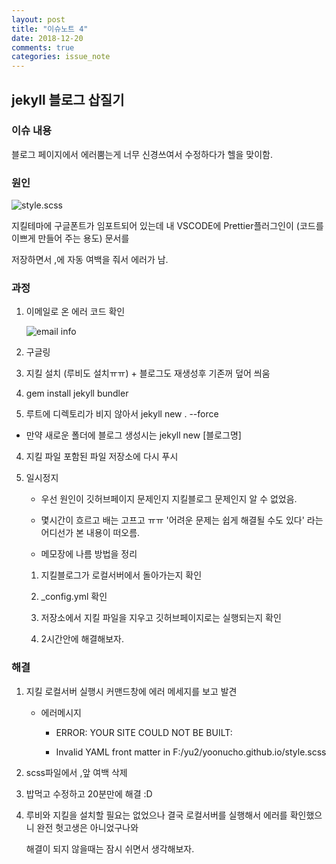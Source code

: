 ```yaml
---
layout: post
title: "이슈노트 4"
date: 2018-12-20
comments: true
categories: issue_note
---
```


## jekyll 블로그 삽질기



### 이슈 내용

블로그 페이지에서 에러뿜는게 너무 신경쓰여서 수정하다가 헬을 맞이함.

### 원인

![style.scss](https://yoonucho.github.io/post_img/code3.png "@import에러")

지킬테마에 구글폰트가 임포트되어 있는데 내 VSCODE에 Prettier플러그인이  (코드를 이쁘게 만들어 주는 용도) 문서를 

저장하면서 ,에 자동 여백을 줘서 에러가 남. 

### 과정

1. 이메일로 온 에러 코드 확인

	![email info](https://yoonucho.github.io/post_img/git_email.jpeg "깃헙에서 온 에러 메일")

2. 구글링

3. 지킬 설치  (루비도 설치ㅠㅠ) + 블로그도 재생성후 기존꺼 덮어 씌움

  1. gem install jekyll bundler
  2. 루트에 디렉토리가 비지 않아서 jekyll new . --force 
   * 만약 새로운 폴더에 블로그 생성시는 jekyll new [블로그명]

4. 지킬 파일 포함된 파일 저장소에 다시 푸시 

5. 일시정지 

   * 우선 원인이 깃허브페이지 문제인지 지킬블로그 문제인지 알 수 없었음.
  
   * 몇시간이 흐르고 배는 고프고 ㅠㅠ '어려운 문제는 쉽게 해결될 수도 있다' 라는 어디선가 본 내용이 떠오름.
   
   * 메모장에 나름 방법을 정리
		
   1. 지킬블로그가 로컬서버에서 돌아가는지 확인

   2. _config.yml 확인

   3. 저장소에서 지킬 파일을 지우고 깃허브페이지로는 실행되는지 확인

   4. 2시간안에 해결해보자.

### 해결

1. 지킬 로컬서버 실행시 커맨드창에  에러 메세지를 보고 발견

   * 에러메시지

     * ERROR: YOUR SITE COULD NOT BE BUILT:

     * Invalid YAML front matter in F:/yu2/yoonucho.github.io/style.scss

2. scss파일에서 ,앞 여백 삭제

3. 밥먹고 수정하고 20분만에 해결 :D

4. 루비와 지킬을 설치할 필요는 없었으나 결국 로컬서버를 실행해서 에러를 확인했으니 완전 헛고생은 아니었구나와

	해결이 되지 않을때는 잠시 쉬면서 생각해보자.


